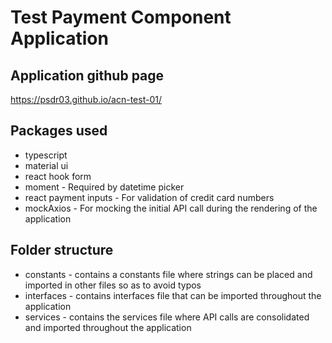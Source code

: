 # Test Payment Component Application

## Application github page 
https://psdr03.github.io/acn-test-01/

## Packages used
- typescript
- material ui
- react hook form
- moment - Required by datetime picker
- react payment inputs - For validation of credit card numbers
- mockAxios - For mocking the initial API call during the rendering of the application

## Folder structure
- constants - contains a constants file where strings can be placed and imported in other files so as to avoid typos
- interfaces - contains interfaces file that can be imported throughout the application
- services - contains the services file where API calls are consolidated and imported throughout the application


